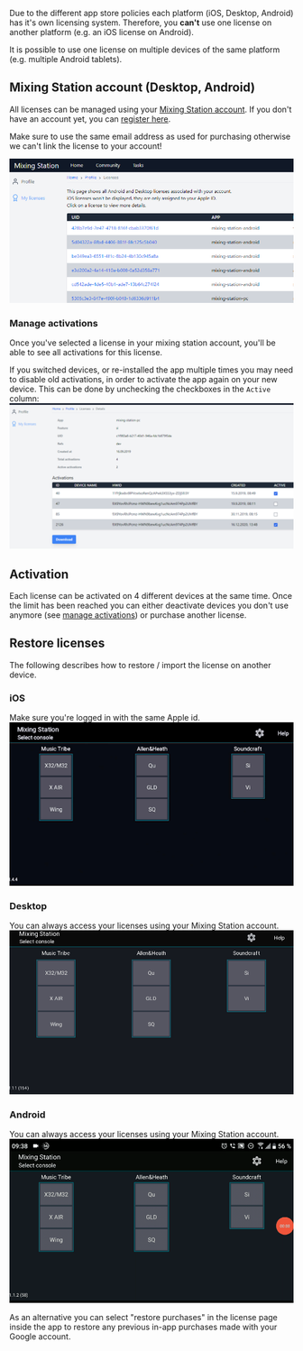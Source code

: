 Due to the different app store policies each platform (iOS, Desktop, Android) has it's own licensing system.
Therefore, you **can't** use one license on another platform (e.g. an iOS license on Android).

It is possible to use one license on multiple devices of the same platform (e.g. multiple Android tablets).


## Mixing Station account (Desktop, Android)
All licenses can be managed using your [Mixing Station account](https://mixingstation.app/profile/licenses). If you don't have an account yet, you can [register here](https://mixingstation.app/profile/create).

Make sure to use the same email address as used for purchasing otherwise we can't link the license to your account!

![License-page](../img/license/profile.png)

### Manage activations
Once you've selected a license in your mixing station account, you'll be able to see all 
activations for this license.

If you switched devices, or re-installed the app multiple times you may need to disable old activations,
in order to activate the app again on your new  device.
This can be done by unchecking the checkboxes in the `Active` column:
![img.png](../img/license/activations.png)

## Activation
Each license can be activated on 4 different devices at the same time. 
Once the limit has been reached you can either deactivate devices you don't use anymore (see [manage activations](#manage-activations)) or 
purchase another license.

## Restore licenses
The following describes how to restore / import the license on another device.

### iOS
Make sure you're logged in with the same Apple id.
![iOS-Import](../img/license/ios-import.gif)

### Desktop
You can always access your licenses using your Mixing Station account.
![Desktop-Import](../img/license/pc-import.gif)

### Android
You can always access your licenses using your Mixing Station account.
![Android-Import](../img/license/android-import.gif)

As an alternative you can select "restore purchases" in the license page inside the app to restore any previous in-app purchases made with your Google account.